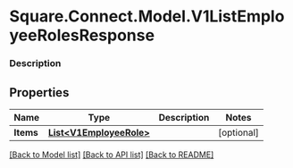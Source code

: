 # Square.Connect.Model.V1ListEmployeeRolesResponse

### Description



## Properties

Name | Type | Description | Notes
------------ | ------------- | ------------- | -------------
**Items** | [**List&lt;V1EmployeeRole&gt;**](V1EmployeeRole.md) |  | [optional] 



[[Back to Model list]](../README.md#documentation-for-models) [[Back to API list]](../README.md#documentation-for-api-endpoints) [[Back to README]](../README.md)

